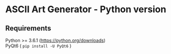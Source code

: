 # ASCII Art Generator - Python version
## Requirements
Python >= 3.6.1 (https://python.org/downloads)<br>
PyQt6 ( `pip install -U PyQt6` )
